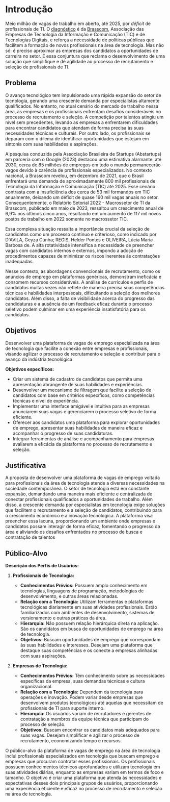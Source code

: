 # Introdução
Meio milhão de vagas de trabalho em aberto, até 2025, por *déficit* de profissionais de TI. O [diagnóstico](https://ibre.fgv.br/blog-da-conjuntura-economica/artigos/deficit-de-profissionais-de-ti-pode-chegar-meio-milhao-ate-2025) é da [Brasscom](https://brasscom.org.br/quem-somos/sobre-a-brasscom/), Associação das Empresas de Tecnologia da Informação e Comunicação (TIC) e de Tecnologias Digitais, e reforça a necessidade de políticas públicas que facilitem a formação de novos profissionais na área de tecnologia. Mas não só: é preciso aproximar as empresas dos candidatos a oportunidades de carreira no setor. É essa conjuntura que reclama o desenvolvimento de uma solução que simplifique e dê agilidade ao processo de recrutamento e seleção de profissionais de TI.

## Problema

O avanço tecnológico tem impulsionado uma rápida expansão do setor de tecnologia, gerando uma crescente demanda por especialistas altamente qualificados. No entanto, no atual cenário do mercado de trabalho nessa área, as empresas e os profissionais enfrentam desafios consideráveis no processo de recrutamento e seleção. A competição por talentos atingiu um nível sem precedentes, levando as empresas a enfrentarem dificuldades para encontrar candidatos que atendam de forma precisa às suas necessidades técnicas e culturais. Por outro lado, os profissionais se deparam com o dilema de identificar oportunidades que estejam em sintonia com suas habilidades e aspirações.

A pesquisa conduzida pela Associação Brasileira de Startups (Abstartups) em parceria com o Google (2023) destacou uma estimativa alarmante: até 2030, cerca de 85 milhões de empregos em todo o mundo permanecerão vagos devido à carência de profissionais especializados. No contexto nacional, a Brasscom revelou, em dezembro de 2021, que o Brasil enfrentará uma demanda de aproximadamente 800 mil profissionais de Tecnologia da Informação e Comunicação (TIC) até 2025. Esse cenário contrasta com a insuficiência dos cerca de 53 mil formandos em TIC anualmente, deixando um déficit de quase 160 mil vagas anuais no setor. Consequentemente, o Relatório Setorial 2022 - Macrossetor de TI da Brasscom, publicado em maio de 2023, ressaltou um crescimento anual de 6,9% nos últimos cinco anos, resultando em um aumento de 117 mil novos postos de trabalho em 2022 somente no macrossetor TIC.

Essa complexa situação ressalta a importância crucial da seleção de candidatos como um processo contínuo e criterioso, como indicado por D'AVILA, Geyza Cunha; REGIS, Helder Pontes e OLIVEIRA, Lúcia Maria Barbosa de. A alta rotatividade intensifica a necessidade de preencher vagas com candidatos internos e externos, impondo a adoção de procedimentos capazes de minimizar os riscos inerentes às contratações inadequadas.

Nesse contexto, as abordagens convencionais de recrutamento, como os anúncios de emprego em plataformas genéricas, demonstram ineficácia e consomem recursos consideráveis. A análise de currículos e perfis de candidatos muitas vezes não reflete de maneira precisa suas competências técnicas e habilidades interpessoais, dificultando a seleção dos melhores candidatos. Além disso, a falta de visibilidade acerca do progresso das candidaturas e a ausência de um feedback eficaz durante o processo seletivo podem culminar em uma experiência insatisfatória para os candidatos.

## Objetivos

Desenvolver uma plataforma de vagas de emprego especializada na área de tecnologia que facilite a conexão entre empresas e profissionais, visando agilizar o processo de recrutamento e seleção e contribuir para o avanço da indústria tecnológica.

**Objetivos específicos:**
- Criar um sistema de cadastro de candidatos que permita uma apresentação abrangente de suas habilidades e experiências.
- Desenvolver um mecanismo de filtragem que facilite a seleção de candidatos com base em critérios específicos, como competências técnicas e nível de experiência.
- Implementar uma interface amigável e intuitiva para as empresas anunciarem suas vagas e gerenciarem o processo seletivo de forma eficiente.
- Oferecer aos candidatos uma plataforma para explorar oportunidades de emprego, apresentar suas habilidades de maneira eficaz e acompanhar o progresso de suas candidaturas.
- Integrar ferramentas de análise e acompanhamento para empresas avaliarem a eficácia da plataforma no processo de recrutamento e seleção.

## Justificativa

A proposta de desenvolver uma plataforma de vagas de emprego voltada para profissionais da área de tecnologia atende a diversas necessidades na sociedade contemporânea. O setor de tecnologia está em constante expansão, demandando uma maneira mais eficiente e centralizada de conectar profissionais qualificados a oportunidades de trabalho. Além disso, a crescente demanda por especialistas em tecnologia exige soluções que facilitem o recrutamento e a seleção de candidatos, contribuindo para o crescimento econômico e a inovação tecnológica. A plataforma visa preencher essa lacuna, proporcionando um ambiente onde empresas e candidatos possam interagir de forma eficaz, fomentando o progresso da área e aliviando os desafios enfrentados no processo de busca e contratação de talentos

## Público-Alvo

**Descrição dos Perfis de Usuários:**

1. **Profissionais de Tecnologia:**
   - **Conhecimentos Prévios:** Possuem amplo conhecimento em tecnologias, linguagens de programação, metodologias de desenvolvimento, e outras áreas relacionadas.
   - **Relação com a Tecnologia:** Utilizam ferramentas e plataformas tecnológicas diariamente em suas atividades profissionais. Estão familiarizados com ambientes de desenvolvimento, sistemas de versionamento e outras práticas da área.
   - **Hierarquia:** Não possuem relação hierárquica direta na aplicação. São os candidatos em busca de oportunidades de emprego na área de tecnologia.
   - **Objetivos:** Buscam oportunidades de emprego que correspondam às suas habilidades e interesses. Desejam uma plataforma que destaque suas competências e os conecte a empresas alinhadas com suas aspirações.

2. **Empresas de Tecnologia:**
   - **Conhecimentos Prévios:** Têm conhecimento sobre as necessidades específicas da empresa, suas demandas técnicas e cultura organizacional.
   - **Relação com a Tecnologia:** Dependem da tecnologia para operações e inovação. Podem variar desde empresas que desenvolvem produtos tecnológicos até aquelas que necessitam de profissionais de TI para suporte interno.
   - **Hierarquia:** Os usuários variam de recrutadores e gerentes de contratação a membros da equipe técnica que participam do processo de seleção.
   - **Objetivos:** Buscam encontrar os candidatos mais adequados para suas vagas. Desejam simplificar e agilizar o processo de recrutamento, economizando tempo e recursos.

O público-alvo da plataforma de vagas de emprego na área de tecnologia inclui profissionais especializados em tecnologia que buscam emprego e empresas que procuram contratar esses profissionais. Os profissionais possuem conhecimentos técnicos aprofundados e utilizam tecnologia em suas atividades diárias, enquanto as empresas variam em termos de foco e tamanho. O objetivo é criar uma plataforma que atenda às necessidades e expectativas desses dois principais grupos de usuários, proporcionando uma experiência eficiente e eficaz no processo de recrutamento e seleção na área de tecnologia.
